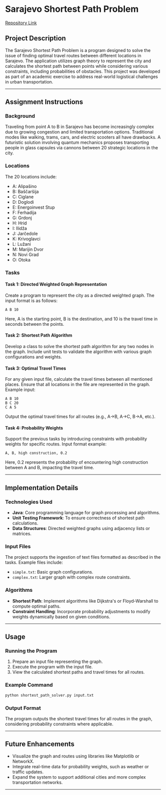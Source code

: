# Sarajevo Shortest Path Problem

[Repository Link](https://github.com/AndNijaz/Sarajevo-ShortestPath-Problem)

## Project Description
The Sarajevo Shortest Path Problem is a program designed to solve the issue of finding optimal travel routes between different locations in Sarajevo. The application utilizes graph theory to represent the city and calculates the shortest path between points while considering various constraints, including probabilities of obstacles. This project was developed as part of an academic exercise to address real-world logistical challenges in urban transportation.

---

## Assignment Instructions

### Background
Traveling from point A to B in Sarajevo has become increasingly complex due to growing congestion and limited transportation options. Traditional modes like walking, trams, cars, and electric scooters all have drawbacks. A futuristic solution involving quantum mechanics proposes transporting people in glass capsules via cannons between 20 strategic locations in the city.

### Locations
The 20 locations include:
- A: Alipašino
- B: Baščaršija
- C: Ciglane
- D: Doglodi
- E: Energoinvest Stup
- F: Ferhadija
- G: Grdonj
- H: Hrid
- I: Ilidža
- J: Jarčedole
- K: Krivoglavci
- L: Lužani
- M: Marijin Dvor
- N: Novi Grad
- O: Otoka

### Tasks

#### Task 1: Directed Weighted Graph Representation
Create a program to represent the city as a directed weighted graph. The input format is as follows:
```
A B 10
```
Here, A is the starting point, B is the destination, and 10 is the travel time in seconds between the points.

#### Task 2: Shortest Path Algorithm
Develop a class to solve the shortest path algorithm for any two nodes in the graph. Include unit tests to validate the algorithm with various graph configurations and weights.

#### Task 3: Optimal Travel Times
For any given input file, calculate the travel times between all mentioned places. Ensure that all locations in the file are represented in the graph. Example input:
```
A B 10
B C 20
C A 5
```
Output the optimal travel times for all routes (e.g., A→B, A→C, B→A, etc.).

#### Task 4: Probability Weights
Support the previous tasks by introducing constraints with probability weights for specific routes. Input format example:
```
A, B, high construction, 0.2
```
Here, 0.2 represents the probability of encountering high construction between A and B, impacting the travel time.

---

## Implementation Details

### Technologies Used
- **Java**: Core programming language for graph processing and algorithms.
- **Unit Testing Framework**: To ensure correctness of shortest path calculations.
- **Data Structures**: Directed weighted graphs using adjacency lists or matrices.

### Input Files
The project supports the ingestion of text files formatted as described in the tasks. Example files include:
- `simple.txt`: Basic graph configurations.
- `complex.txt`: Larger graph with complex route constraints.

### Algorithms
- **Shortest Path**: Implement algorithms like Dijkstra's or Floyd-Warshall to compute optimal paths.
- **Constraint Handling**: Incorporate probability adjustments to modify weights dynamically based on given conditions.

---

## Usage

### Running the Program
1. Prepare an input file representing the graph.
2. Execute the program with the input file.
3. View the calculated shortest paths and travel times for all routes.

### Example Command
```bash
python shortest_path_solver.py input.txt
```

### Output Format
The program outputs the shortest travel times for all routes in the graph, considering probability constraints where applicable.

---

## Future Enhancements
- Visualize the graph and routes using libraries like Matplotlib or NetworkX.
- Integrate real-time data for probability weights, such as weather or traffic updates.
- Expand the system to support additional cities and more complex transportation networks.

---

